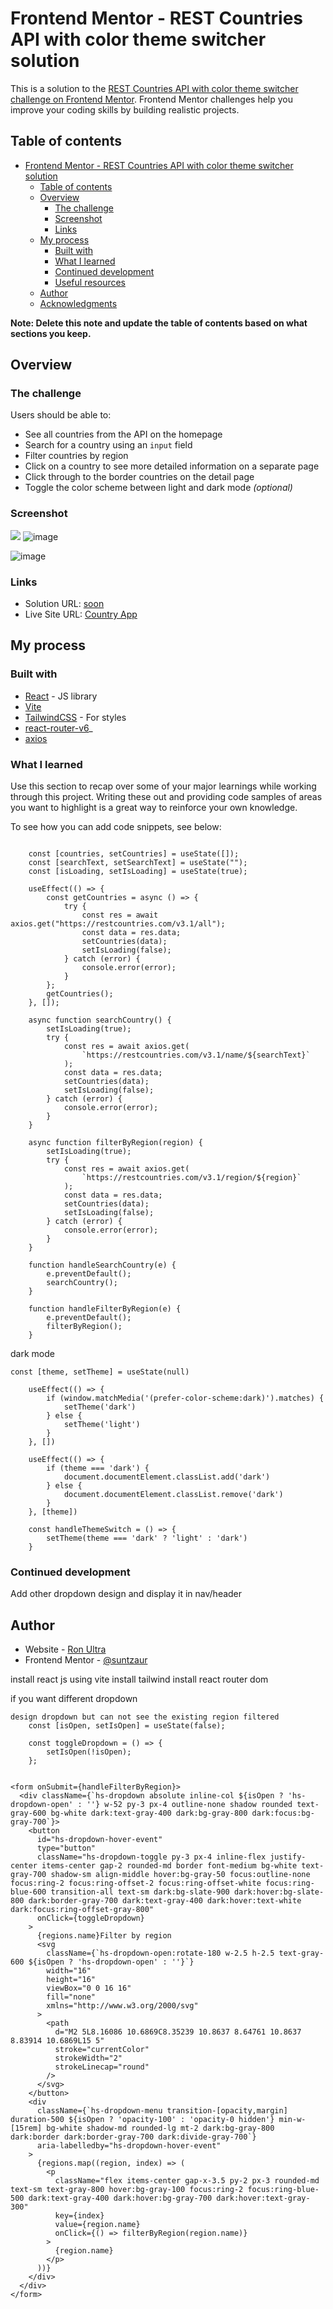 # Frontend Mentor - REST Countries API with color theme switcher solution

This is a solution to the [REST Countries API with color theme switcher challenge on Frontend Mentor](https://www.frontendmentor.io/challenges/rest-countries-api-with-color-theme-switcher-5cacc469fec04111f7b848ca). Frontend Mentor challenges help you improve your coding skills by building realistic projects. 

## Table of contents

- [Frontend Mentor - REST Countries API with color theme switcher solution](#frontend-mentor---rest-countries-api-with-color-theme-switcher-solution)
  - [Table of contents](#table-of-contents)
  - [Overview](#overview)
    - [The challenge](#the-challenge)
    - [Screenshot](#screenshot)
    - [Links](#links)
  - [My process](#my-process)
    - [Built with](#built-with)
    - [What I learned](#what-i-learned)
    - [Continued development](#continued-development)
    - [Useful resources](#useful-resources)
  - [Author](#author)
  - [Acknowledgments](#acknowledgments)

**Note: Delete this note and update the table of contents based on what sections you keep.**

## Overview

### The challenge

Users should be able to:

- See all countries from the API on the homepage
- Search for a country using an `input` field
- Filter countries by region
- Click on a country to see more detailed information on a separate page
- Click through to the border countries on the detail page
- Toggle the color scheme between light and dark mode *(optional)*

### Screenshot

![](./screenshot.jpg)
![image](https://github.com/anotherinthefire/rest-countries-api-with-color-theme-switcher/assets/107034155/4a2cb151-7991-4195-84ea-b6920f38dfe6)

![image](https://github.com/anotherinthefire/rest-countries-api-with-color-theme-switcher/assets/107034155/5760ec8d-60bd-4363-8f02-0e74f626b373)



### Links

- Solution URL: [soon](https://your-solution-url.com)
- Live Site URL: [Country App](https://rest-countries-api-with-color-theme-switcher-bay-one.vercel.app/)

## My process

### Built with
- [React](https://reactjs.org/) - JS library
- [Vite](https://vitejs.dev/)
- [TailwindCSS](https://tailwindcss.com/) - For styles
- [react-router-v6](https://reactrouter.com/en/main)_
- [axios](https://axios-http.com/)


### What I learned

Use this section to recap over some of your major learnings while working through this project. Writing these out and providing code samples of areas you want to highlight is a great way to reinforce your own knowledge.

To see how you can add code snippets, see below:

```

    const [countries, setCountries] = useState([]);
    const [searchText, setSearchText] = useState("");
    const [isLoading, setIsLoading] = useState(true); 

    useEffect(() => {
        const getCountries = async () => {
            try {
                const res = await axios.get("https://restcountries.com/v3.1/all");
                const data = res.data;
                setCountries(data);
                setIsLoading(false);
            } catch (error) {
                console.error(error);
            }
        };
        getCountries();
    }, []);

    async function searchCountry() {
        setIsLoading(true); 
        try {
            const res = await axios.get(
                `https://restcountries.com/v3.1/name/${searchText}`
            );
            const data = res.data;
            setCountries(data);
            setIsLoading(false);
        } catch (error) {
            console.error(error);
        }
    }

    async function filterByRegion(region) {
        setIsLoading(true);
        try {
            const res = await axios.get(
                `https://restcountries.com/v3.1/region/${region}`
            );
            const data = res.data;
            setCountries(data);
            setIsLoading(false);
        } catch (error) {
            console.error(error);
        }
    }

    function handleSearchCountry(e) {
        e.preventDefault();
        searchCountry();
    }

    function handleFilterByRegion(e) {
        e.preventDefault();
        filterByRegion();
    }
```

dark mode
```
const [theme, setTheme] = useState(null)

    useEffect(() => {
        if (window.matchMedia('(prefer-color-scheme:dark)').matches) {
            setTheme('dark')
        } else {
            setTheme('light')
        }
    }, [])

    useEffect(() => {
        if (theme === 'dark') {
            document.documentElement.classList.add('dark')
        } else {
            document.documentElement.classList.remove('dark')
        }
    }, [theme])

    const handleThemeSwitch = () => {
        setTheme(theme === 'dark' ? 'light' : 'dark')
    }
```

### Continued development

Add other dropdown design and display it in nav/header



## Author

- Website - [Ron Ultra]([https://www.your-site.com](https://suntzaur-portfolio.vercel.app/))
- Frontend Mentor - [@suntzaur]([https://www.frontendmentor.io/profile/yourusername](https://www.frontendmentor.io/profile/anotherinthefire))
  

install react js using vite
install tailwind
install react router dom

if you want different dropdown
```
design dropdown but can not see the existing region filtered
    const [isOpen, setIsOpen] = useState(false);

    const toggleDropdown = () => {
        setIsOpen(!isOpen);
    };


<form onSubmit={handleFilterByRegion}>
  <div className={`hs-dropdown absolute inline-col ${isOpen ? 'hs-dropdown-open' : ''} w-52 py-3 px-4 outline-none shadow rounded text-gray-600 bg-white dark:text-gray-400 dark:bg-gray-800 dark:focus:bg-gray-700`}>
    <button
      id="hs-dropdown-hover-event"
      type="button"
      className="hs-dropdown-toggle py-3 px-4 inline-flex justify-center items-center gap-2 rounded-md border font-medium bg-white text-gray-700 shadow-sm align-middle hover:bg-gray-50 focus:outline-none focus:ring-2 focus:ring-offset-2 focus:ring-offset-white focus:ring-blue-600 transition-all text-sm dark:bg-slate-900 dark:hover:bg-slate-800 dark:border-gray-700 dark:text-gray-400 dark:hover:text-white dark:focus:ring-offset-gray-800"
      onClick={toggleDropdown}
    >
      {regions.name}Filter by region
      <svg
        className={`hs-dropdown-open:rotate-180 w-2.5 h-2.5 text-gray-600 ${isOpen ? 'hs-dropdown-open' : ''}`}
        width="16"
        height="16"
        viewBox="0 0 16 16"
        fill="none"
        xmlns="http://www.w3.org/2000/svg"
      >
        <path
          d="M2 5L8.16086 10.6869C8.35239 10.8637 8.64761 10.8637 8.83914 10.6869L15 5"
          stroke="currentColor"
          strokeWidth="2"
          strokeLinecap="round"
        />
      </svg>
    </button>
    <div
      className={`hs-dropdown-menu transition-[opacity,margin] duration-500 ${isOpen ? 'opacity-100' : 'opacity-0 hidden'} min-w-[15rem] bg-white shadow-md rounded-lg mt-2 dark:bg-gray-800 dark:border dark:border-gray-700 dark:divide-gray-700`}
      aria-labelledby="hs-dropdown-hover-event"
    >
      {regions.map((region, index) => (
        <p
          className="flex items-center gap-x-3.5 py-2 px-3 rounded-md text-sm text-gray-800 hover:bg-gray-100 focus:ring-2 focus:ring-blue-500 dark:text-gray-400 dark:hover:bg-gray-700 dark:hover:text-gray-300"
          key={index}
          value={region.name}
          onClick={() => filterByRegion(region.name)}
        >
          {region.name}
        </p>
      ))}
    </div>
  </div>
</form>
```
